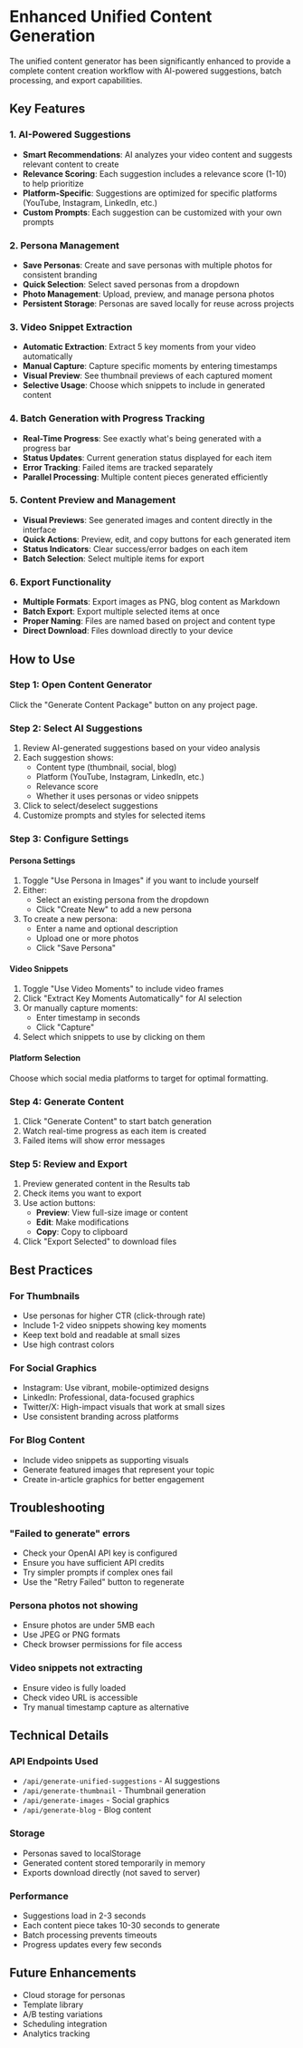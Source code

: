 # Enhanced Unified Content Generation

The unified content generator has been significantly enhanced to provide a complete content creation workflow with AI-powered suggestions, batch processing, and export capabilities.

## Key Features

### 1. AI-Powered Suggestions
- **Smart Recommendations**: AI analyzes your video content and suggests relevant content to create
- **Relevance Scoring**: Each suggestion includes a relevance score (1-10) to help prioritize
- **Platform-Specific**: Suggestions are optimized for specific platforms (YouTube, Instagram, LinkedIn, etc.)
- **Custom Prompts**: Each suggestion can be customized with your own prompts

### 2. Persona Management
- **Save Personas**: Create and save personas with multiple photos for consistent branding
- **Quick Selection**: Select saved personas from a dropdown
- **Photo Management**: Upload, preview, and manage persona photos
- **Persistent Storage**: Personas are saved locally for reuse across projects

### 3. Video Snippet Extraction
- **Automatic Extraction**: Extract 5 key moments from your video automatically
- **Manual Capture**: Capture specific moments by entering timestamps
- **Visual Preview**: See thumbnail previews of each captured moment
- **Selective Usage**: Choose which snippets to include in generated content

### 4. Batch Generation with Progress Tracking
- **Real-Time Progress**: See exactly what's being generated with a progress bar
- **Status Updates**: Current generation status displayed for each item
- **Error Tracking**: Failed items are tracked separately
- **Parallel Processing**: Multiple content pieces generated efficiently

### 5. Content Preview and Management
- **Visual Previews**: See generated images and content directly in the interface
- **Quick Actions**: Preview, edit, and copy buttons for each generated item
- **Status Indicators**: Clear success/error badges on each item
- **Batch Selection**: Select multiple items for export

### 6. Export Functionality
- **Multiple Formats**: Export images as PNG, blog content as Markdown
- **Batch Export**: Export multiple selected items at once
- **Proper Naming**: Files are named based on project and content type
- **Direct Download**: Files download directly to your device

## How to Use

### Step 1: Open Content Generator
Click the "Generate Content Package" button on any project page.

### Step 2: Select AI Suggestions
1. Review AI-generated suggestions based on your video analysis
2. Each suggestion shows:
   - Content type (thumbnail, social, blog)
   - Platform (YouTube, Instagram, LinkedIn, etc.)
   - Relevance score
   - Whether it uses personas or video snippets
3. Click to select/deselect suggestions
4. Customize prompts and styles for selected items

### Step 3: Configure Settings

#### Persona Settings
1. Toggle "Use Persona in Images" if you want to include yourself
2. Either:
   - Select an existing persona from the dropdown
   - Click "Create New" to add a new persona
3. To create a new persona:
   - Enter a name and optional description
   - Upload one or more photos
   - Click "Save Persona"

#### Video Snippets
1. Toggle "Use Video Moments" to include video frames
2. Click "Extract Key Moments Automatically" for AI selection
3. Or manually capture moments:
   - Enter timestamp in seconds
   - Click "Capture"
4. Select which snippets to use by clicking on them

#### Platform Selection
Choose which social media platforms to target for optimal formatting.

### Step 4: Generate Content
1. Click "Generate Content" to start batch generation
2. Watch real-time progress as each item is created
3. Failed items will show error messages

### Step 5: Review and Export
1. Preview generated content in the Results tab
2. Check items you want to export
3. Use action buttons:
   - **Preview**: View full-size image or content
   - **Edit**: Make modifications
   - **Copy**: Copy to clipboard
4. Click "Export Selected" to download files

## Best Practices

### For Thumbnails
- Use personas for higher CTR (click-through rate)
- Include 1-2 video snippets showing key moments
- Keep text bold and readable at small sizes
- Use high contrast colors

### For Social Graphics
- Instagram: Use vibrant, mobile-optimized designs
- LinkedIn: Professional, data-focused graphics
- Twitter/X: High-impact visuals that work at small sizes
- Use consistent branding across platforms

### For Blog Content
- Include video snippets as supporting visuals
- Generate featured images that represent your topic
- Create in-article graphics for better engagement

## Troubleshooting

### "Failed to generate" errors
- Check your OpenAI API key is configured
- Ensure you have sufficient API credits
- Try simpler prompts if complex ones fail
- Use the "Retry Failed" button to regenerate

### Persona photos not showing
- Ensure photos are under 5MB each
- Use JPEG or PNG formats
- Check browser permissions for file access

### Video snippets not extracting
- Ensure video is fully loaded
- Check video URL is accessible
- Try manual timestamp capture as alternative

## Technical Details

### API Endpoints Used
- `/api/generate-unified-suggestions` - AI suggestions
- `/api/generate-thumbnail` - Thumbnail generation
- `/api/generate-images` - Social graphics
- `/api/generate-blog` - Blog content

### Storage
- Personas saved to localStorage
- Generated content stored temporarily in memory
- Exports download directly (not saved to server)

### Performance
- Suggestions load in 2-3 seconds
- Each content piece takes 10-30 seconds to generate
- Batch processing prevents timeouts
- Progress updates every few seconds

## Future Enhancements
- Cloud storage for personas
- Template library
- A/B testing variations
- Scheduling integration
- Analytics tracking 